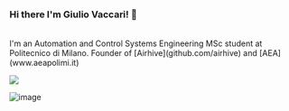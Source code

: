 ### Hi there I'm Giulio Vaccari! 👋
<br/>
I'm an Automation and Control Systems Engineering MSc student at Politecnico di Milano.
Founder of [Airhive](github.com/airhive) and [AEA](www.aeapolimi.it)
<br/>

[<img src="{https://img.shields.io/badge/LinkedIn-0077B5?style=for-the-badge&logo=linkedin&logoColor=white}" />](linkedin.com)

![image]({https://img.shields.io/badge/LinkedIn-0077B5?style=for-the-badge&logo=linkedin&logoColor=white})
